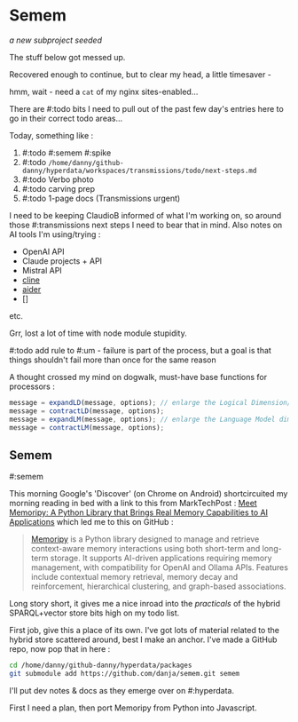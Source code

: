 # Semem

_a new subproject seeded_

The stuff below got messed up.

Recovered enough to continue, but to clear my head, a little timesaver -

hmm, wait - need a `cat` of my nginx sites-enabled...

There are #:todo bits I need to pull out of the past few day's entries here to go in their correct todo areas...

Today, something like :

1. #:todo #:semem #:spike
2. #:todo `/home/danny/github-danny/hyperdata/workspaces/transmissions/todo/next-steps.md`
3. #:todo Verbo photo
4. #:todo carving prep
5. #:todo 1-page docs (Transmissions urgent)

I need to be keeping ClaudioB informed of what I'm working on, so around those #:transmissions next steps I need to bear that in mind.
Also notes on AI tools I'm using/trying :

- OpenAI API
- Claude projects + API
- Mistral API
- [cline](https://github.com/cline/cline)
- [aider](https://github.com/Aider-AI/aider)
- []

etc.

Grr, lost a lot of time with node module stupidity.

#:todo add rule to #:um - failure is part of the process, but a goal is that things shouldn't fail more than once for the same reason

A thought crossed my mind on dogwalk, must-have base functions for processors :

```javascript
message = expandLD(message, options); // enlarge the Logical Dimension/Linked Data
message = contractLD(message, options);
message = expandLM(message, options); // enlarge the Language Model dimension
message = contractLM(message, options);
```

## Semem

#:semem

This morning Google's 'Discover' (on Chrome on Android) shortcircuited my morning reading in bed with a link to this from MarkTechPost : [Meet Memoripy: A Python Library that Brings Real Memory Capabilities to AI Applications](https://www.marktechpost.com/2024/11/17/meet-memoripy-a-python-library-that-brings-real-memory-capabilities-to-ai-applications/) which led me to this on GitHub :

> [Memoripy](https://github.com/caspianmoon/memoripy) is a Python library designed to manage and retrieve context-aware memory interactions using both short-term and long-term storage. It supports AI-driven applications requiring memory management, with compatibility for OpenAI and Ollama APIs. Features include contextual memory retrieval, memory decay and reinforcement, hierarchical clustering, and graph-based associations.

Long story short, it gives me a nice inroad into the _practicals_ of the hybrid SPARQL+vector store bits high on my todo list.

First job, give this a place of its own. I've got lots of material related to the hybrid store scattered around, best I make an anchor. I've made a GitHub repo, now pop that in here :

```sh
cd /home/danny/github-danny/hyperdata/packages
git submodule add https://github.com/danja/semem.git semem
```

I'll put dev notes & docs as they emerge over on #:hyperdata.

First I need a plan, then port Memoripy from Python into Javascript.
